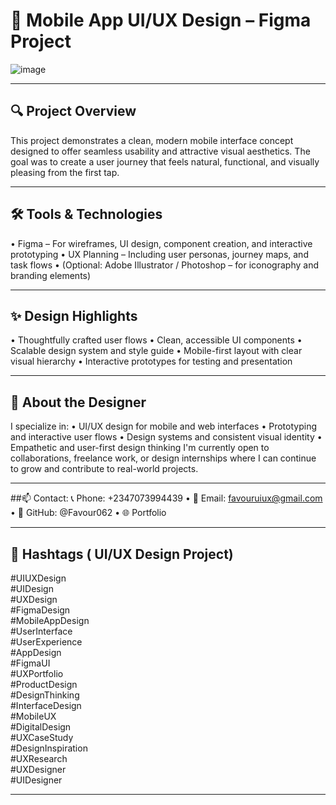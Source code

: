 # 📱 Mobile App UI/UX Design – Figma Project
![image](https://github.com/user-attachments/assets/6fafb47e-c399-4020-8f51-587cacd5f72f)
 ________________________________________
## 🔍 Project Overview
This project demonstrates a clean, modern mobile interface concept designed to offer seamless usability and attractive visual aesthetics. The goal was to create a user journey that feels natural, functional, and visually pleasing from the first tap.
________________________________________
## 🛠 Tools & Technologies
•	Figma – For wireframes, UI design, component creation, and interactive prototyping
•	UX Planning – Including user personas, journey maps, and task flows
•	(Optional: Adobe Illustrator / Photoshop – for iconography and branding elements)
________________________________________
## ✨ Design Highlights
•	Thoughtfully crafted user flows
•	Clean, accessible UI components
•	Scalable design system and style guide
•	Mobile-first layout with clear visual hierarchy
•	Interactive prototypes for testing and presentation
________________________________________

## 💼 About the Designer
I specialize in:
•	UI/UX design for mobile and web interfaces
•	Prototyping and interactive user flows
•	Design systems and consistent visual identity
•	Empathetic and user-first design thinking
I'm currently open to collaborations, freelance work, or design internships where I can continue to grow and contribute to real-world projects.
________________________________________

##📫 Contact:
📞 Phone: +2347073994439
•	📧 Email: favouruiux@gmail.com
•	🔗 GitHub: @Favour062
•	🌐 Portfolio 
________________________________________
## 🔖 Hashtags ( UI/UX Design Project)
#UIUXDesign  
#UIDesign  
#UXDesign  
#FigmaDesign  
#MobileAppDesign  
#UserInterface  
#UserExperience  
#AppDesign  
#FigmaUI  
#UXPortfolio  
#ProductDesign  
#DesignThinking  
#InterfaceDesign  
#MobileUX  
#DigitalDesign  
#UXCaseStudy  
#DesignInspiration  
#UXResearch  
#UXDesigner  
#UIDesigner
________________________________________

